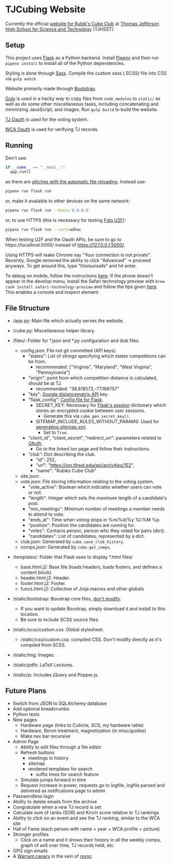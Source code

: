 # TJCubing Website

Currently the official [website for Rubik's Cube Club](https://activities.tjhsst.edu/cubing/) 
at [Thomas Jefferson High School for Science and Technology](https://tjhsst.fcps.edu/) (TJHSST).

## Setup
This project uses [Flask](http://flask.pocoo.org/) as a Python backend.
Install [Pipenv](https://docs.pipenv.org/en/latest/install/#installing-pipenv)
and then run `pipenv install` to install all of the Python dependencies.

Styling is done through [Sass](https://sass-lang.com/). Compile
the custom sass (.SCSS) file into CSS via `gulp watch`.

Website primarily made through [Bootstrap](https://getbootstrap.com).

[Gulp](https://gulpjs.com/) is used in a hacky way to copy files from
`node_modules` to `static/` as well as do some other miscellaneous
tasks, including concatenating and minimizing JavaScript, and images.
Run `gulp build` to build the website.

[TJ Oauth](https://ion.readthedocs.io/en/latest/developing/oauth.html)
is used for the voting system.

[WCA Oauth](https://github.com/thewca/worldcubeassociation.org/wiki/OAuth-documentation-notes)
is used for verifying TJ records.

## Running

Don't use:

```python
if __name__ == "__main__":
  app.run()
```

as there are [glitches with the automatic file reloading](http://flask.pocoo.org/docs/1.0/server/#in-code).
Instead use: 

```bash
pipenv run flask run 
```

or, make it available to other devices on the same network:
```bash
pipenv run flask run --host='0.0.0.0'
```

or, to use HTTPS (this is necessary for testing [Fido U2F](https://www.yubico.com/authentication-standards/fido-u2f/)):
```bash
pipenv run flask run --cert=adhoc
```

When testing U2F and the Oauth APIs, be sure to go to
https://localhost:5000/ instead of https://127.0.0.1:5000/.

Using HTTPS will make Chrome say "Your connection is not private".
Recently, Google removed the ability to click "Advanced" -> proceed anyways. 
To get around this, type "thisisunsafe" and hit enter.

To debug on mobile, follow the instructions
[here](https://appletoolbox.com/use-web-inspector-debug-mobile-safari/). If
the phone doesn't appear in the develop menu, install the Safari technology
preview with `brew cask install safari-technology-preview` and follow
the tips given [here](https://forums.developer.apple.com/thread/123530).
This enables a console and inspect element.

## File Structure

- /app.py: Main file which actually serves the website. 
- /cube.py: Miscellaneous helper library.
- /files/: Folder for *.json and *.py configuration and disk files.
  - config.json: File not git committed (API keys).
    - "states": List of strings specifying which states competitions can be from.
      - recommended: ["Virginia", "Maryland", "West Virginia", "Pennsylvania"]
    - "origin": point from which competition distance is calculated, should be at TJ.
      - recommended: "38.818573,-77.168757" 
    - "key": [Google distancematrix API](https://developers.google.com/maps/documentation/distance-matrix/start) key.
    - "flask_config": [Config file for Flask](http://flask.pocoo.org/docs/1.0/config/).
      - SECRET_KEY: Necessary for [Flask's session](http://flask.pocoo.org/docs/1.0/quickstart/#sessions) dictionary which stores an encrypted cookie between user sessions.
        - Generate this via `cube.gen_secret_key()`.
      - SITEMAP_INCLUDE_RULES_WITHOUT_PARAMS: Used for [generating sitemap.xml](https://flask-sitemap.readthedocs.io/en/latest/). 
        - Set to `True`.
    - "client_id", "client_secret", "redirect_uri": parameters related to [OAuth](https://requests-oauthlib.readthedocs.io/en/latest/).
      - Go to the linked Ion page and follow their instructions.
    - "club": Dict describing the club.
      - "id": 252, 
      - "url": "https://ion.tjhsst.edu/api/activities/152", 
      - "name": "Rubiks Cube Club"
  - site.json: 
  - vote.json: File storing information relating to the voting system.
    - "vote_active": Boolean which indicates whether users can vote or not.
    - "length": Integer which sets the maximum length of a candidate's post.
    - "min_meetings": Minimum number of meetings a member needs to attend to vote.
    - "ends_at": Time when voting stops in %m/%d/%y %I:%M %p.
    - "position": Position the candidates are running for.
    - "votes": Contains person, person who they voted for pairs (dict).
    - "candidates": List of candidates, represented by a dict.
  - club.json: Generated by `cube.save_club_history`.
  - comps.json: Generated by `cube.get_comps`.

- /templates/: Folder that Flask uses to display *.html files/
  - base.html.j2: Base file (loads headers, loads footers, and defines a content block).
  - header.html.j2: Header.
  - footer.html.j2: Footer. 
  - funcs.html.j2: Collection of Jinja macros and other globals


- /static/bootstrap: Boostrap core files, [don't modify](https://getbootstrap.com/docs/4.3/getting-started/theming/).
  - If you want to update Boostrap, simply download it and install to this location.
  - Be sure to include SCSS source files. 


- /static/scss/custom.css: Global stylesheet.
  - /static/css/custom.css: compiled CSS. Don't modify directly as it's compiled from SCSS.

- /static/img: Images.
- /static/pdfs: LaTeX Lectures.
- /static/js: Includes jQuery and Popper.js.

## Future Plans
- Switch from JSON to SQLAlchemy database
- Add optional breadcrumbs
- Python tests
- New pages
  - Hardware page (links to Cubicle, SCS, my hardware table)
  - Hardware, Boron treatment, magnetization (in misc/guides)
  - Make nav bar recursive
- Admin Page
  - Ability to edit files through a file editor 
  - Refresh buttons
    - meetings in history
    - sitemap
    - rendered templates for search
      - suffix trees for search feature
  - Simulate jumps forward in time
  - Request increase in power, requests go to logfile, logfile parsed and delivered as notifications page to admin
- Passwordless login
- Ability to delete emails from the archive
- Congratulate when a new TJ record is set
- Calculate sum of ranks (SOR) and Kinch score relative to TJ rankings
- Ability to click on an event and see the TJ ranking, similar to the WCA site
- Hall of Fame (each person with name + year + WCA profile + picture)
- Stronger profiles
  - Click on a name and it shows their history in all the weekly comps, graph of ao5 over time, TJ records held, etc.
- GPG sign emails
- A [Warrant canary](https://www.eff.org/deeplinks/2014/04/warrant-canary-faq) 
in the vein of [rsync](https://www.rsync.net/resources/notices/canary.txt)

